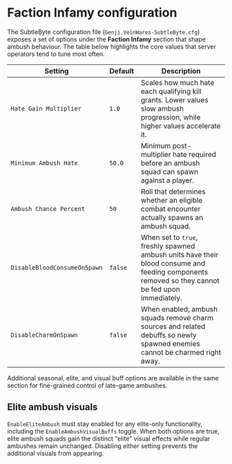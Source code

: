 # Faction Infamy configuration

The SubtleByte configuration file (`Genji.VeinWares-SubtleByte.cfg`) exposes a set of
options under the **Faction Infamy** section that shape ambush behaviour. The table
below highlights the core values that server operators tend to tune most often.

| Setting | Default | Description |
| --- | --- | --- |
| `Hate Gain Multiplier` | `1.0` | Scales how much hate each qualifying kill grants. Lower values slow ambush progression, while higher values accelerate it. |
| `Minimum Ambush Hate` | `50.0` | Minimum post-multiplier hate required before an ambush squad can spawn against a player. |
| `Ambush Chance Percent` | `50` | Roll that determines whether an eligible combat encounter actually spawns an ambush squad. |
| `DisableBloodConsumeOnSpawn` | `false` | When set to `true`, freshly spawned ambush units have their blood consume and feeding components removed so they cannot be fed upon immediately. |
| `DisableCharmOnSpawn` | `false` | When enabled, ambush squads remove charm sources and related debuffs so newly spawned enemies cannot be charmed right away. |

Additional seasonal, elite, and visual buff options are available in the same section for
fine-grained control of late-game ambushes.

## Elite ambush visuals

`EnableEliteAmbush` must stay enabled for any elite-only functionality, including the
`EnableAmbushVisualBuffs` toggle. When both options are true, elite ambush squads gain the
distinct "elite" visual effects while regular ambushes remain unchanged. Disabling either
setting prevents the additional visuals from appearing.
